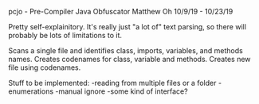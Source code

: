 pcjo - Pre-Compiler Java Obfuscator
Matthew Oh
10/9/19 - 10/23/19

Pretty self-explainitory.
It's really just "a lot of" text parsing, so there will probably be lots of limitations to it.

Scans a single file and identifies class, imports, variables, and methods names.
Creates codenames for class, variable and methods.
Creates new file using codenames.

Stuff to be implemented:
-reading from multiple files or a folder
-enumerations
-manual ignore
-some kind of interface?
